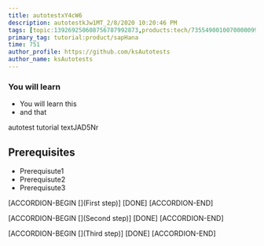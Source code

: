 ```yaml
---
title: autotestxY4cW6
description: autotestkJw1MT_2/8/2020 10:20:46 PM
tags: [topic:139269250608756787992873,products:tech/73554900100700000996,tutorial:experience/advanced]
primary_tag: tutorial:product/sapHana
time: 751
author_profile: https://github.com/ksAutotests
author_name: ksAutotests
---
```

### You will learn
- You will learn this
- and that

autotest tutorial textJAD5Nr

## Prerequisites
- Prerequisute1
- Prerequisute2
- Prerequisute3

[ACCORDION-BEGIN [](First step)]
[DONE]
[ACCORDION-END]

[ACCORDION-BEGIN [](Second step)]
[DONE]
[ACCORDION-END]

[ACCORDION-BEGIN [](Third step)]
[DONE]
[ACCORDION-END]

